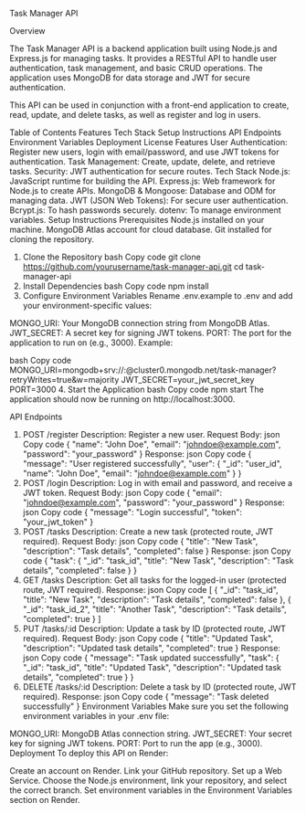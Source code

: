 Task Manager API

Overview

The Task Manager API is a backend application built using Node.js and Express.js for managing tasks. It provides a RESTful API to handle user authentication, task management, and basic CRUD operations. The application uses MongoDB for data storage and JWT for secure authentication.

This API can be used in conjunction with a front-end application to create, read, update, and delete tasks, as well as register and log in users.

Table of Contents
Features
Tech Stack
Setup Instructions
API Endpoints
Environment Variables
Deployment
License
Features
User Authentication: Register new users, login with email/password, and use JWT tokens for authentication.
Task Management: Create, update, delete, and retrieve tasks.
Security: JWT authentication for secure routes.
Tech Stack
Node.js: JavaScript runtime for building the API.
Express.js: Web framework for Node.js to create APIs.
MongoDB & Mongoose: Database and ODM for managing data.
JWT (JSON Web Tokens): For secure user authentication.
Bcrypt.js: To hash passwords securely.
dotenv: To manage environment variables.
Setup Instructions
Prerequisites
Node.js installed on your machine.
MongoDB Atlas account for cloud database.
Git installed for cloning the repository.
1. Clone the Repository
bash
Copy code
git clone https://github.com/yourusername/task-manager-api.git
cd task-manager-api
2. Install Dependencies
bash
Copy code
npm install
3. Configure Environment Variables
Rename .env.example to .env and add your environment-specific values:

MONGO_URI: Your MongoDB connection string from MongoDB Atlas.
JWT_SECRET: A secret key for signing JWT tokens.
PORT: The port for the application to run on (e.g., 3000).
Example:

bash
Copy code
MONGO_URI=mongodb+srv://<username>:<password>@cluster0.mongodb.net/task-manager?retryWrites=true&w=majority
JWT_SECRET=your_jwt_secret_key
PORT=3000
4. Start the Application
bash
Copy code
npm start
The application should now be running on http://localhost:3000.

API Endpoints
1. POST /register
Description: Register a new user.
Request Body:
json
Copy code
{
  "name": "John Doe",
  "email": "johndoe@example.com",
  "password": "your_password"
}
Response:
json
Copy code
{
  "message": "User registered successfully",
  "user": {
    "_id": "user_id",
    "name": "John Doe",
    "email": "johndoe@example.com"
  }
}
2. POST /login
Description: Log in with email and password, and receive a JWT token.
Request Body:
json
Copy code
{
  "email": "johndoe@example.com",
  "password": "your_password"
}
Response:
json
Copy code
{
  "message": "Login successful",
  "token": "your_jwt_token"
}
3. POST /tasks
Description: Create a new task (protected route, JWT required).
Request Body:
json
Copy code
{
  "title": "New Task",
  "description": "Task details",
  "completed": false
}
Response:
json
Copy code
{
  "task": {
    "_id": "task_id",
    "title": "New Task",
    "description": "Task details",
    "completed": false
  }
}
4. GET /tasks
Description: Get all tasks for the logged-in user (protected route, JWT required).
Response:
json
Copy code
[
  {
    "_id": "task_id",
    "title": "New Task",
    "description": "Task details",
    "completed": false
  },
  {
    "_id": "task_id_2",
    "title": "Another Task",
    "description": "Task details",
    "completed": true
  }
]
5. PUT /tasks/:id
Description: Update a task by ID (protected route, JWT required).
Request Body:
json
Copy code
{
  "title": "Updated Task",
  "description": "Updated task details",
  "completed": true
}
Response:
json
Copy code
{
  "message": "Task updated successfully",
  "task": {
    "_id": "task_id",
    "title": "Updated Task",
    "description": "Updated task details",
    "completed": true
  }
}
6. DELETE /tasks/:id
Description: Delete a task by ID (protected route, JWT required).
Response:
json
Copy code
{
  "message": "Task deleted successfully"
}
Environment Variables
Make sure you set the following environment variables in your .env file:

MONGO_URI: MongoDB Atlas connection string.
JWT_SECRET: Your secret key for signing JWT tokens.
PORT: Port to run the app (e.g., 3000).
Deployment
To deploy this API on Render:

Create an account on Render.
Link your GitHub repository.
Set up a Web Service.
Choose the Node.js environment, link your repository, and select the correct branch.
Set environment variables in the Environment Variables section on Render.
